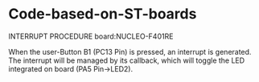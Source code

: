 # Code-based-on-ST-boards
INTERRUPT PROCEDURE
board:NUCLEO-F401RE

When the user-Button B1 (PC13 Pin) is pressed, an interrupt is generated.
The interrupt will be managed by its callback, which will toggle the LED integrated on board  (PA5 Pin->LED2).
